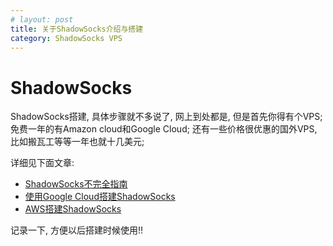 ```yaml
---
# layout: post
title: 关于ShadowSocks介绍与搭建
category: ShadowSocks VPS
---
```

# ShadowSocks
ShadowSocks搭建, 具体步骤就不多说了, 网上到处都是, 但是首先你得有个VPS; 免费一年的有Amazon cloud和Google Cloud; 还有一些价格很优惠的国外VPS, 比如搬瓦工等等一年也就十几美元;

详细见下面文章:
* [ShadowSocks不完全指南](http://www.auooo.com/2015/06/26/shadowsocks%EF%BC%88%E5%BD%B1%E6%A2%AD%EF%BC%89%E4%B8%8D%E5%AE%8C%E5%85%A8%E6%8C%87%E5%8D%97/)
* [使用Google Cloud搭建ShadowSocks](https://github.com/kaiye/kaiye.github.com/issues/9)
* [AWS搭建ShadowSocks](https://my.oschina.net/zk875/blog/853410)

记录一下, 方便以后搭建时候使用!!

